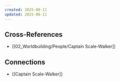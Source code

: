 ```yaml
---
created: 2025-08-11
updated: 2025-08-11
---
```




## Cross-References

- [[02_Worldbuilding/People/Captain Scale-Walker]]


## Connections

- [[Captain Scale-Walker]]
